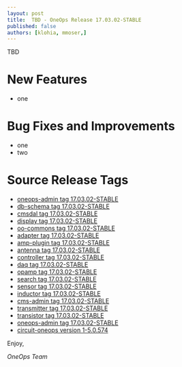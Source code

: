 ```yaml
---
layout: post
title:  TBD - OneOps Release 17.03.02-STABLE
published: false
authors: [klohia, mmoser,]
---
```


TBD

<!--more-->


# New Features

* one

# Bug Fixes and Improvements

* one
* two

# Source Release Tags

- [oneops-admin tag 17.03.02-STABLE](https://github.com/oneops/oneops-admin/tree/17.03.02-STABLE)
- [db-schema tag 17.03.02-STABLE](https://github.com/oneops/db-schema/tree/17.03.02-STABLE)
- [cmsdal tag 17.03.02-STABLE](https://github.com/oneops/cmsdal/tree/17.03.02-STABLE)
- [display tag 17.03.02-STABLE](https://github.com/oneops/display/tree/17.03.02-STABLE)
- [oo-commons tag 17.03.02-STABLE](https://github.com/oneops/oo-commons/tree/17.03.02-STABLE)
- [adapter tag 17.03.02-STABLE](https://github.com/oneops/adapter/tree/17.03.02-STABLE)
- [amp-plugin tag 17.03.02-STABLE](https://github.com/oneops/amq-plugin/tree/17.03.02-STABLE)
- [antenna tag 17.03.02-STABLE](https://github.com/oneops/antenna/tree/17.03.02-STABLE)
- [controller tag 17.03.02-STABLE](https://github.com/oneops/controller/tree/17.03.02-STABLE)
- [daq tag 17.03.02-STABLE](https://github.com/oneops/daq/tree/17.03.02-STABLE)
- [opamp tag 17.03.02-STABLE](https://github.com/oneops/opamp/tree/17.03.02-STABLE)
- [search tag 17.03.02-STABLE](https://github.com/oneops/search/tree/17.03.02-STABLE)
- [sensor tag 17.03.02-STABLE](https://github.com/oneops/sensor/tree/17.03.02-STABLE)
- [inductor tag 17.03.02-STABLE](https://github.com/oneops/inductor/tree/17.03.02-STABLE)
- [cms-admin tag 17.03.02-STABLE](https://github.com/oneops/cms-admin/tree/17.03.02-STABLE)
- [transmitter tag 17.03.02-STABLE](https://github.com/oneops/transmitter/tree/17.03.02-STABLE)
- [transistor tag 17.03.02-STABLE](https://github.com/oneops/transistor/tree/17.03.02-STABLE)
- [oneops-admin tag 17.03.02-STABLE](https://github.com/oneops/oneops-admin/tree/17.03.02-STABLE)
- [circuit-oneops version 1-5.0.574](https://github.com/oneops/circuit-oneops-1/releases/tag/circuit-oneops-1-5.0.574)

Enjoy,

_OneOps Team_
